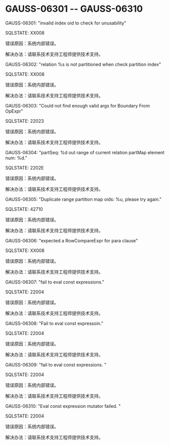 # GAUSS-06301 -- GAUSS-06310<a name="ZH-CN_TOPIC_0302073019"></a>

GAUSS-06301: "invalid index oid to check for unusability"

SQLSTATE: XX008

错误原因：系统内部错误。

解决办法：请联系技术支持工程师提供技术支持。

GAUSS-06302: "relation %s is not partitioned when check partition index"

SQLSTATE: XX008

错误原因：系统内部错误。

解决办法：请联系技术支持工程师提供技术支持。

GAUSS-06303: "Could not find enough valid args for Boundary From OpExpr"

SQLSTATE: 22023

错误原因：系统内部错误。

解决办法：请联系技术支持工程师提供技术支持。

GAUSS-06304: "partSeq: %d out range of current relation partMap element num: %d."

SQLSTATE: 2202E

错误原因：系统内部错误。

解决办法：请联系技术支持工程师提供技术支持。

GAUSS-06305: "Duplicate range partition map oids: %u, please try again."

SQLSTATE: 42710

错误原因：系统内部错误。

解决办法：请联系技术支持工程师提供技术支持。

GAUSS-06306: "expected a RowCompareExpr for para clause"

SQLSTATE: XX008

错误原因：系统内部错误。

解决办法：请联系技术支持工程师提供技术支持。

GAUSS-06307: "fail to eval const expressions."

SQLSTATE: 22004

错误原因：系统内部错误。

解决办法：请联系技术支持工程师提供技术支持。

GAUSS-06308: "Fail to eval const expressoin."

SQLSTATE: 22004

错误原因：系统内部错误。

解决办法：请联系技术支持工程师提供技术支持。

GAUSS-06309: "fail to eval const expressions. "

SQLSTATE: 22004

错误原因：系统内部错误。

解决办法：请联系技术支持工程师提供技术支持。

GAUSS-06310: "Eval const expression mutator failed. "

SQLSTATE: 22004

错误原因：系统内部错误。

解决办法：请联系技术支持工程师提供技术支持。

